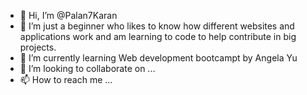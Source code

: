 - 👋 Hi, I’m @Palan7Karan
- 👀 I’m just a beginner who likes to know how different websites and applications work and am learning to code to help contribute in big projects.
- 🌱 I’m currently learning Web development bootcampt by Angela Yu
- 💞️ I’m looking to collaborate on ...
- 📫 How to reach me ...

<!---
Palan7Karan/Palan7Karan is a ✨ special ✨ repository because its `README.md` (this file) appears on your GitHub profile.
You can click the Preview link to take a look at your changes.
--->

